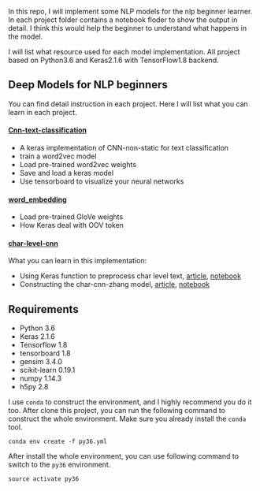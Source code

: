 In this repo, I will implement some NLP models for the nlp beginner learner. In each project folder contains a notebook floder to show the output in detail. I think this would help the beginner to understand what happens in the model.

I will list what resource used for each model implementation. All project based on Python3.6 and Keras2.1.6 with TensorFlow1.8 backend.


## Deep Models for NLP beginners

You can find detail instruction in each project. Here I will list what you can learn in each project.

#### [Cnn-text-classification](https://github.com/BrambleXu/nlp-beginner-guide-keras/tree/master/cnn-text-classification)

- A keras implementation of CNN-non-static for text classification
- train a word2vec model
- Load pre-trained word2vec weights
- Save and load a keras model
- Use tensorboard to visualize your neural networks

#### [word_embedding](https://github.com/BrambleXu/nlp-beginner-guide-keras/tree/master/word_embedding)

- Load pre-trained GloVe weights
- How Keras deal with OOV token


#### [char-level-cnn](https://github.com/BrambleXu/nlp-beginner-guide-keras/tree/master/char-level-cnn)


What you can learn in this implementation:
- Using Keras function to preprocess char level text, [article](https://medium.com/@zhuixiyou/how-to-preprocess-character-level-text-with-keras-349065121089), [notebook](https://github.com/BrambleXu/nlp-beginner-guide-keras/blob/f2fdfdd20e73ae16208b3ac63962a769fac51065/char-level-cnn/notebooks/char-level-text-preprocess-with-keras-summary.ipynb)
- Constructing the char-cnn-zhang model, [article](https://medium.com/@zhuixiyou/character-level-cnn-with-keras-50391c3adf33), [notebook](https://github.com/BrambleXu/nlp-beginner-guide-keras/blob/f2fdfdd20e73ae16208b3ac63962a769fac51065/char-level-cnn/notebooks/char-cnn-zhang-with-keras-pipeline.ipynb)


## Requirements

- Python 3.6
- Keras 2.1.6
- Tensorflow 1.8
- tensorboard 1.8
- gensim 3.4.0
- scikit-learn 0.19.1
- numpy 1.14.3
- h5py 2.8

I use `conda` to construct the environment, and I highly recommend you do it too. After clone this project, you can run the following command to construct the whole environment. Make sure you already install the `conda` tool.

`conda env create -f py36.yml`

After install the whole environment, you can use following command to switch to the `py36` environment.

`source activate py36`
